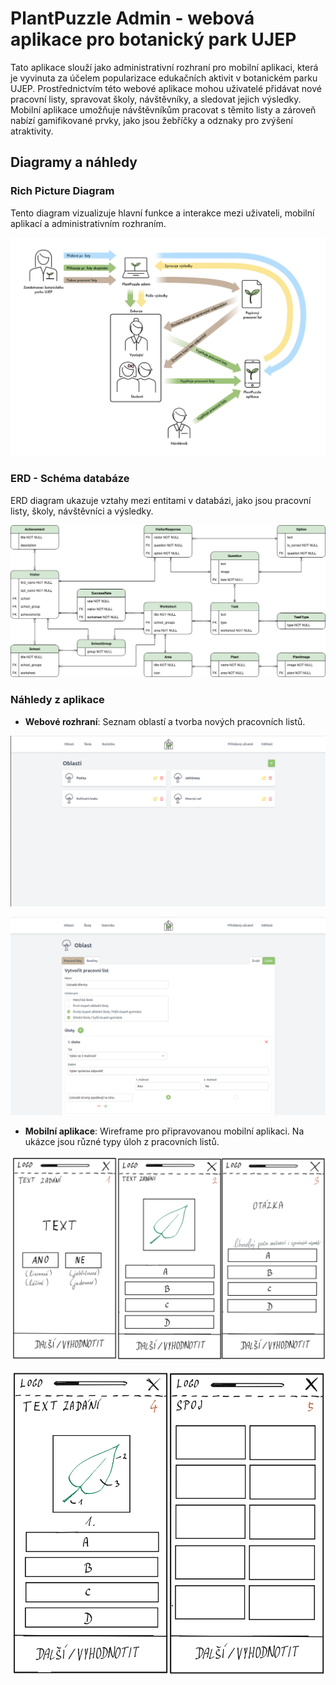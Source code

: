 # PlantPuzzle Admin - webová aplikace pro botanický park UJEP
Tato aplikace slouží jako administrativní rozhraní pro mobilní aplikaci, která je vyvinuta za účelem popularizace edukačních aktivit v botanickém parku UJEP. Prostřednictvím této webové aplikace mohou uživatelé přidávat nové pracovní listy, spravovat školy, návštěvníky, a sledovat jejich výsledky. Mobilní aplikace umožňuje návštěvníkům pracovat s těmito listy a zároveň nabízí gamifikované prvky, jako jsou žebříčky a odznaky pro zvýšení atraktivity.

## Diagramy a náhledy

### Rich Picture Diagram
Tento diagram vizualizuje hlavní funkce a interakce mezi uživateli, mobilní aplikací a administrativním rozhraním.

![Rich Picture Diagram](diagrams/rich_picture.jpg?raw=true)

### ERD - Schéma databáze
ERD diagram ukazuje vztahy mezi entitami v databázi, jako jsou pracovní listy, školy, návštěvníci a výsledky.

![ERD Diagram](diagrams/erd_diagram.png?raw=true )

### Náhledy z aplikace

- **Webové rozhraní**: Seznam oblastí a tvorba nových pracovních listů.

![Seznam Oblastí](diagrams/seznam_oblasti.png?raw=true )

![Vytváření Pracovního Listu](diagrams/vytvoreni_listu.png?raw=true )

- **Mobilní aplikace**: Wireframe pro připravovanou mobilní aplikaci. Na ukázce jsou různé typy úloh z pracovních listů.

![Typy Úloh 1](diagrams/typy_uloh_1.png?raw=true)

![Typy Úloh 2](diagrams/typy_uloh_2.png?raw=true )

